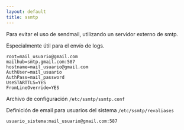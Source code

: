 ```yaml
---
layout: default
title: ssmtp
---
```

Para evitar el uso de sendmail, utilizando un servidor externo de smtp.

Especialmente útil para el envío de logs.

    root=mail_usuario@gmail.com
    mailhub=smtp.gmail.com:587
    hostname=mail_usuario@gmail.com
    AuthUser=mail_usuario
    AuthPass=mail_password
    UseSTARTTLS=YES
    FromLineOverride=YES

Archivo de configuración `/etc/ssmtp/ssmtp.conf`

Definición de email para usuarios del sistema `/etc/ssmtp/revaliases`

    usuario_sistema:mail_usuario@gmail.com:587
